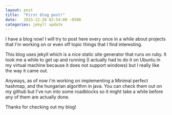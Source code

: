 ```yaml
---
layout: post
title:  "First blog post!"
date:   2015-12-28 02:54:00 -0500
categories: jekyll update
---
```


I have a blog now! I will try to post here every once
in a while about projects that I'm working on or even
off topic things that I find interesting. 

This blog uses jekyll which is a nice static site 
generator that runs on ruby. It took me a while to get
up and running (I actually had to do it on Ubuntu in my
virtual machine because it does not support windows)
but I really like the way it came out.

Anyways, as of now i'm working on implementing a Minimal
perfect hashmap, and the hungarian algorithm in java. 
You can check them out on my github but
I've run into some roadblocks so it might take a while
before any of them are actually done.

Thanks for checking out my blog!


